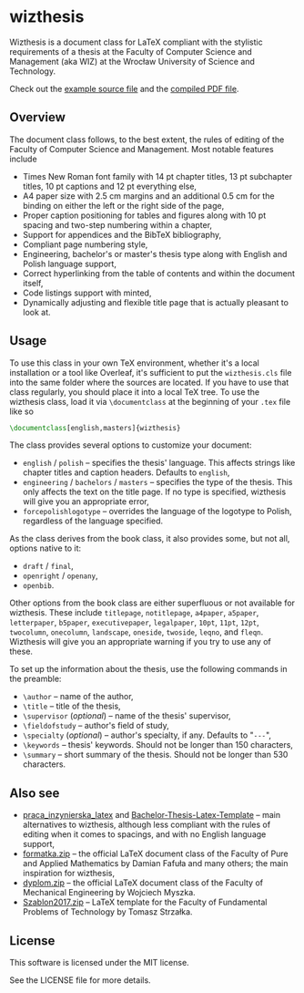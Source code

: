 # wizthesis

Wizthesis is a document class for LaTeX compliant with the stylistic requirements of a thesis at the Faculty of Computer Science and Management (aka WIZ) at the Wrocław University of Science and Technology.

Check out the [example source file](example/example.tex) and the [compiled PDF file](https://karolbelina.github.io/wizthesis/example.pdf).

## Overview

The document class follows, to the best extent, the rules of editing of the Faculty of Computer Science and Management. Most notable features include

- Times New Roman font family with 14 pt chapter titles, 13 pt subchapter titles, 10 pt captions and 12 pt everything else,
- A4 paper size with 2.5 cm margins and an additional 0.5 cm for the binding on either the left or the right side of the page,
- Proper caption positioning for tables and figures along with 10 pt spacing and two-step numbering within a chapter,
- Support for appendices and the BibTeX bibliography,
- Compliant page numbering style,
- Engineering, bachelor's or master's thesis type along with English and Polish language support,
- Correct hyperlinking from the table of contents and within the document itself,
- Code listings support with minted,
- Dynamically adjusting and flexible title page that is actually pleasant to look at.

## Usage

To use this class in your own TeX environment, whether it's a local installation or a tool like Overleaf, it's sufficient to put the `wizthesis.cls` file into the same folder where the sources are located. If you have to use that class regularly, you should place it into a local TeX tree. To use the wizthesis class, load it via `\documentclass` at the beginning of your `.tex` file like so
```tex
\documentclass[english,masters]{wizthesis}
```

The class provides several options to customize your document:
- `english` / `polish` &ndash; specifies the thesis' language. This affects strings like chapter titles and caption headers. Defaults to `english`,
- `engineering` / `bachelors` / `masters` &ndash; specifies the type of the thesis. This only affects the text on the title page. If no type is specified, wizthesis will give you an appropriate error,
- `forcepolishlogotype` &ndash; overrides the language of the logotype to Polish, regardless of the language specified.

As the class derives from the book class, it also provides some, but not all, options native to it:
- `draft` / `final`,
- `openright` / `openany`,
- `openbib`.

Other options from the book class are either superfluous or not available for wizthesis. These include `titlepage`, `notitlepage`, `a4paper`, `a5paper`, `letterpaper`, `b5paper`, `executivepaper`, `legalpaper`, `10pt`, `11pt`, `12pt`, `twocolumn`, `onecolumn`, `landscape`, `oneside`, `twoside`, `leqno`, and `fleqn`. Wizthesis will give you an appropriate warning if you try to use any of these.

To set up the information about the thesis, use the following commands in the preamble:
- `\author` &ndash; name of the author,
- `\title` &ndash; title of the thesis,
- `\supervisor` (*optional*) &ndash; name of the thesis' supervisor,
- `\fieldofstudy` &ndash; author's field of study,
- `\specialty` (*optional*) &ndash; author's specialty, if any. Defaults to "`---`",
- `\keywords` &ndash; thesis' keywords. Should not be longer than 150 characters,
- `\summary` &ndash; short summary of the thesis. Should not be longer than 530 characters.

## Also see

- [praca_inzynierska_latex](https://github.com/WojciechThomas/praca_inzynierska_latex) and [Bachelor-Thesis-Latex-Template](https://github.com/tugot17/Bachelor-Thesis-Latex-Template) &ndash; main alternatives to wizthesis, although less compliant with the rules of editing when it comes to spacings, and with no English language support,
- [formatka.zip](http://wmat.pwr.edu.pl/fcp/FGBUKOQtTKlQhbx08SlkTVwJQX2o8DAoHNiwFE1wZDyEPG1gnBVcoFW8SBDRKTxMKRy0SODwBBAEIMQheCFVAORFCHzY/46/public/doc/dziekanat/dyplomanci/formatka.zip) &ndash; the official LaTeX document class of the Faculty of Pure and Applied Mathematics by Damian Fafuła and many others; the main inspiration for wizthesis,
- [dyplom.zip](http://kmim.wm.pwr.edu.pl/myszka/wp-content/uploads/sites/2/2014/07/dyplom.zip) &ndash; the official LaTeX document class of the Faculty of Mechanical Engineering by Wojciech Myszka.
- [Szablon2017.zip](https://cs.pwr.edu.pl/cichon/MaterialyDydaktyczne/Szablon2017.zip) &ndash; LaTeX template for the Faculty of Fundamental Problems of Technology by Tomasz Strzałka.

## License

This software is licensed under the MIT license.

See the LICENSE file for more details.
